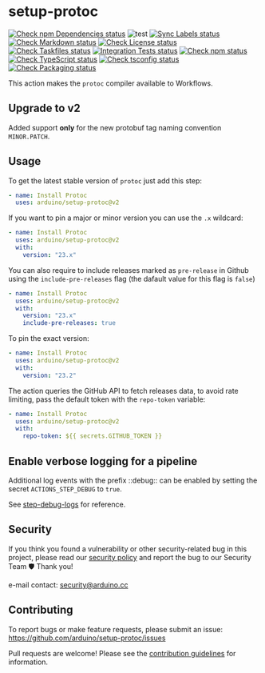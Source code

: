 # setup-protoc

[![Check npm Dependencies status](https://github.com/arduino/setup-protoc/actions/workflows/check-npm-dependencies-task.yml/badge.svg)](https://github.com/arduino/setup-protoc/actions/workflows/check-npm-dependencies-task.yml)
![test](https://github.com/arduino/setup-protoc/workflows/test/badge.svg)
[![Sync Labels status](https://github.com/arduino/setup-protoc/actions/workflows/sync-labels-npm.yml/badge.svg)](https://github.com/arduino/setup-protoc/actions/workflows/sync-labels-npm.yml)
[![Check Markdown status](https://github.com/arduino/setup-protoc/actions/workflows/check-markdown-task.yml/badge.svg)](https://github.com/arduino/setup-protoc/actions/workflows/check-markdown-task.yml)
[![Check License status](https://github.com/arduino/setup-protoc/actions/workflows/check-license.yml/badge.svg)](https://github.com/arduino/setup-protoc/actions/workflows/check-license.yml)
[![Check Taskfiles status](https://github.com/arduino/setup-protoc/actions/workflows/check-taskfiles.yml/badge.svg)](https://github.com/arduino/setup-protoc/actions/workflows/check-taskfiles.yml)
[![Integration Tests status](https://github.com/arduino/setup-protoc/actions/workflows/test-integration.yml/badge.svg)](https://github.com/arduino/setup-protoc/actions/workflows/test-integration.yml)
[![Check npm status](https://github.com/arduino/setup-protoc/actions/workflows/check-npm-task.yml/badge.svg)](https://github.com/arduino/setup-protoc/actions/workflows/check-npm-task.yml)
[![Check TypeScript status](https://github.com/arduino/setup-protoc/actions/workflows/check-typescript-task.yml/badge.svg)](https://github.com/arduino/setup-protoc/actions/workflows/check-typescript-task.yml)
[![Check tsconfig status](https://github.com/arduino/setup-protoc/actions/workflows/check-tsconfig-task.yml/badge.svg)](https://github.com/arduino/setup-protoc/actions/workflows/check-tsconfig-task.yml)
[![Check Packaging status](https://github.com/arduino/setup-protoc/actions/workflows/check-packaging-ncc-typescript-task.yml/badge.svg)](https://github.com/arduino/setup-protoc/actions/workflows/check-packaging-ncc-typescript-task.yml)

This action makes the `protoc` compiler available to Workflows.

## Upgrade to v2

Added support **only** for the new protobuf tag naming convention `MINOR.PATCH`.

## Usage

To get the latest stable version of `protoc` just add this step:

```yaml
- name: Install Protoc
  uses: arduino/setup-protoc@v2
```

If you want to pin a major or minor version you can use the `.x` wildcard:

```yaml
- name: Install Protoc
  uses: arduino/setup-protoc@v2
  with:
    version: "23.x"
```

You can also require to include releases marked as `pre-release` in Github using the `include-pre-releases` flag (the dafault value for this flag is `false`)

```yaml
- name: Install Protoc
  uses: arduino/setup-protoc@v2
  with:
    version: "23.x"
    include-pre-releases: true
```

To pin the exact version:

```yaml
- name: Install Protoc
  uses: arduino/setup-protoc@v2
  with:
    version: "23.2"
```

The action queries the GitHub API to fetch releases data, to avoid rate limiting,
pass the default token with the `repo-token` variable:

```yaml
- name: Install Protoc
  uses: arduino/setup-protoc@v2
  with:
    repo-token: ${{ secrets.GITHUB_TOKEN }}
```

## Enable verbose logging for a pipeline

Additional log events with the prefix ::debug:: can be enabled by setting the secret `ACTIONS_STEP_DEBUG` to `true`.

See [step-debug-logs](https://github.com/actions/toolkit/blob/master/docs/action-debugging.md#step-debug-logs) for reference.

## Security

If you think you found a vulnerability or other security-related bug in this project, please read our
[security policy](https://github.com/arduino/setup-protoc/security/policy) and report the bug to our Security Team 🛡️
Thank you!

e-mail contact: security@arduino.cc

## Contributing

To report bugs or make feature requests, please submit an issue: https://github.com/arduino/setup-protoc/issues

Pull requests are welcome! Please see the [contribution guidelines](.github/CONTRIBUTING.md) for information.
